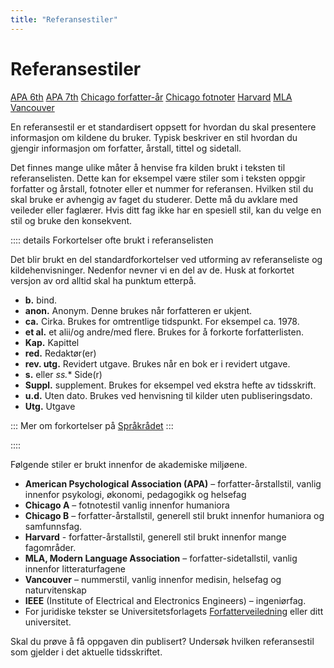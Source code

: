 ```yaml
---
title: "Referansestiler"
---
```


# Referansestiler

<div class="tags">
    <span class="tag is-large"><a href="/referansestiler/apa-6th.html">APA 6th</a></span>
    <span class="tag is-large"><a href="/referansestiler/apa-7th.html">APA 7th</a></span>
    <span class="tag is-large"><a href="/referansestiler/chicago-forfatter-aar.html">Chicago forfatter-år</a></span>
    <span class="tag is-large"><a href="/referansestiler/chicago-fotnoter.html">Chicago fotnoter</a></span>
    <span class="tag is-large"><a href="/referansestiler/harvard.html">Harvard</a></span>
    <span class="tag is-large"><a href="/referansestiler/mla.html">MLA</a></span>
    <span class="tag is-large"><a href="/referansestiler/vancouver.html">Vancouver</a></span>
</div>

En referansestil er et standardisert oppsett for hvordan du skal presentere informasjon om kildene du bruker. Typisk beskriver en stil hvordan du gjengir informasjon om forfatter, årstall, tittel og sidetall.

Det finnes mange ulike måter å henvise fra kilden brukt i teksten til referanselisten. Dette kan for eksempel være stiler som i teksten oppgir forfatter og årstall, fotnoter eller et nummer for referansen. Hvilken stil du skal bruke er avhengig av faget du studerer. Dette må du avklare med veileder eller faglærer. Hvis ditt fag ikke har en spesiell stil, kan du velge en stil og bruke den konsekvent. 

:::: details Forkortelser ofte brukt i referanselisten

Det blir brukt en del standardforkortelser ved utforming av referanseliste og kildehenvisninger. Nedenfor nevner vi en del av de. Husk at forkortet versjon av ord alltid skal ha punktum etterpå. 

- **b.** bind. 
- **anon.** Anonym. Denne brukes når forfatteren er ukjent. 
- **ca.** Cirka. Brukes for omtrentlige tidspunkt. For eksempel ca. 1978. 
- **et al.** et alii/og andre/med flere. Brukes for å forkorte forfatterlisten. 
- **Kap.** Kapittel
- **red.** Redaktør(er) 
- **rev. utg.** Revidert utgave. Brukes når en bok er i revidert utgave.  
- **s.** eller *ss.** Side(r)  
- **Suppl.** supplement. Brukes for eksempel ved ekstra hefte av tidsskrift.
- **u.d.** Uten dato. Brukes ved henvisning til kilder uten publiseringsdato.
- **Utg.** Utgave

:::
Mer om forkortelser på [Språkrådet](https://www.sprakradet.no/sprakhjelp/Skriveregler/Forkortinger/)
:::

::::

Følgende stiler er brukt innenfor de akademiske miljøene.

- **American Psychological Association (APA)** – forfatter-årstallstil, vanlig innenfor psykologi, økonomi, pedagogikk og helsefag
- **Chicago A** – fotnotestil vanlig innenfor humaniora
- **Chicago B** – forfatter-årstallstil, generell stil brukt innenfor humaniora og samfunnsfag.
- **Harvard** - forfatter-årstallstil, generell stil brukt innenfor mange fagområder.
- **MLA, Modern Language Association** – forfatter-sidetallstil, vanlig innenfor litteraturfagene
- **Vancouver** – nummerstil, vanlig innenfor medisin, helsefag og naturvitenskap
- **IEEE** (Institute of Electrical and Electronics Engineers) – ingeniørfag.
- For juridiske tekster se Universitetsforlagets [Forfatterveiledning](https://pim.universitetsforlaget.no/forfatterveiledningen/Forfatterveiledning_for_juridiske_tekster.pdf) eller ditt universitet.

Skal du prøve å få oppgaven din publisert? Undersøk hvilken referansestil som gjelder i det aktuelle tidsskriftet.


